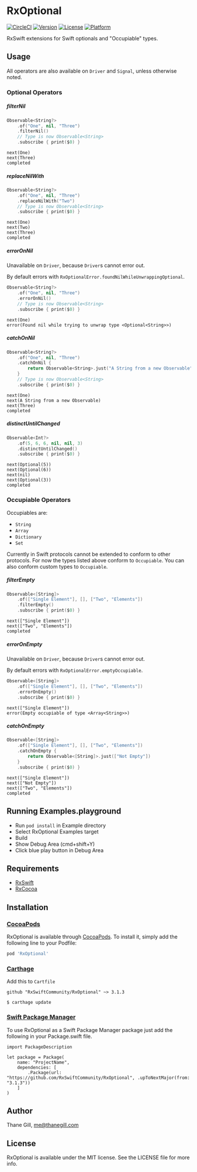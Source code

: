 # RxOptional

[![CircleCI](https://img.shields.io/circleci/project/github/RxSwiftCommunity/RxOptional/master.svg)](https://circleci.com/gh/RxSwiftCommunity/RxOptional/tree/master)
[![Version](https://img.shields.io/cocoapods/v/RxOptional.svg?style=flat)](http://cocoapods.org/pods/RxOptional)
[![License](https://img.shields.io/cocoapods/l/RxOptional.svg?style=flat)](http://cocoapods.org/pods/RxOptional)
[![Platform](https://img.shields.io/cocoapods/p/RxOptional.svg?style=flat)](http://cocoapods.org/pods/RxOptional)

RxSwift extensions for Swift optionals and "Occupiable" types.

## Usage

All operators are also available on `Driver` and `Signal`, unless otherwise noted.

### Optional Operators

##### filterNil

```swift
Observable<String?>
    .of("One", nil, "Three")
    .filterNil()
    // Type is now Observable<String>
    .subscribe { print($0) }
```

```text
next(One)
next(Three)
completed
```

##### replaceNilWith

```swift
Observable<String?>
    .of("One", nil, "Three")
    .replaceNilWith("Two")
    // Type is now Observable<String>
    .subscribe { print($0) }
```

```text
next(One)
next(Two)
next(Three)
completed
```

##### errorOnNil

Unavailable on `Driver`, because `Driver`s cannot error out.

By default errors with `RxOptionalError.foundNilWhileUnwrappingOptional`.

```swift
Observable<String?>
    .of("One", nil, "Three")
    .errorOnNil()
    // Type is now Observable<String>
    .subscribe { print($0) }
```

```text
next(One)
error(Found nil while trying to unwrap type <Optional<String>>)
```

##### catchOnNil

```swift
Observable<String?>
    .of("One", nil, "Three")
    .catchOnNil {
        return Observable<String>.just("A String from a new Observable")
    }
    // Type is now Observable<String>
    .subscribe { print($0) }
```

```text
next(One)
next(A String from a new Observable)
next(Three)
completed
```

##### distinctUntilChanged

```swift
Observable<Int?>
    .of(5, 6, 6, nil, nil, 3)
    .distinctUntilChanged()
    .subscribe { print($0) }
```

```text
next(Optional(5))
next(Optional(6))
next(nil)
next(Optional(3))
completed
```

### Occupiable Operators

Occupiables are:

- `String`
- `Array`
- `Dictionary`
- `Set`

Currently in Swift protocols cannot be extended to conform to other protocols.
For now the types listed above conform to `Occupiable`. You can also conform
custom types to `Occupiable`.

##### filterEmpty

```swift
Observable<[String]>
    .of(["Single Element"], [], ["Two", "Elements"])
    .filterEmpty()
    .subscribe { print($0) }
```

```text
next(["Single Element"])
next(["Two", "Elements"])
completed
```

##### errorOnEmpty

Unavailable on `Driver`, because `Driver`s cannot error out.

By default errors with `RxOptionalError.emptyOccupiable`.

```swift
Observable<[String]>
    .of(["Single Element"], [], ["Two", "Elements"])
    .errorOnEmpty()
    .subscribe { print($0) }
```

```text
next(["Single Element"])
error(Empty occupiable of type <Array<String>>)
```

##### catchOnEmpty

```swift
Observable<[String]>
    .of(["Single Element"], [], ["Two", "Elements"])
    .catchOnEmpty {
        return Observable<[String]>.just(["Not Empty"])
    }
    .subscribe { print($0) }
```

```text
next(["Single Element"])
next(["Not Empty"])
next(["Two", "Elements"])
completed
```

## Running Examples.playground

- Run `pod install` in Example directory
- Select RxOptional Examples target
- Build
- Show Debug Area (cmd+shift+Y)
- Click blue play button in Debug Area

## Requirements

- [RxSwift](https://github.com/ReactiveX/RxSwift)
- [RxCocoa](https://github.com/ReactiveX/RxSwift)

## Installation

### [CocoaPods](https://guides.cocoapods.org/using/using-cocoapods.html)

RxOptional is available through [CocoaPods](http://cocoapods.org). To install
it, simply add the following line to your Podfile:

```ruby
pod 'RxOptional'
```

### [Carthage](https://github.com/Carthage/Carthage)

Add this to `Cartfile`

```
github "RxSwiftCommunity/RxOptional" ~> 3.1.3
```

```
$ carthage update
```

### [Swift Package Manager](https://swift.org/package-manager)

To use RxOptional as a Swift Package Manager package just add the following in your Package.swift file.

```
import PackageDescription

let package = Package(
    name: "ProjectName",
    dependencies: [
        .Package(url: "https://github.com/RxSwiftCommunity/RxOptional", .upToNextMajor(from: "3.1.3"))
    ]
)
```

## Author

Thane Gill, me@thanegill.com

## License

RxOptional is available under the MIT license. See the LICENSE file for more info.
